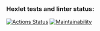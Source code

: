 ### Hexlet tests and linter status:
[![Actions Status](https://github.com/MishinS/frontend-project-11/actions/workflows/hexlet-check.yml/badge.svg)](https://github.com/MishinS/frontend-project-11/actions)
[![Maintainability](https://api.codeclimate.com/v1/badges/a9c425a776435f173cf8/maintainability)](https://codeclimate.com/github/MishinS/frontend-project-11/maintainability)
